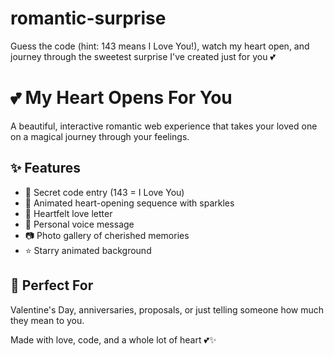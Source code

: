 # romantic-surprise
Guess the code (hint: 143 means I Love You!), watch my heart open, and journey through the sweetest surprise I've created just for you 💕

# 💕 My Heart Opens For You

A beautiful, interactive romantic web experience that takes your loved one on a magical journey through your feelings.

## ✨ Features

- 🔐 Secret code entry (143 = I Love You)
- 💖 Animated heart-opening sequence with sparkles
- 💌 Heartfelt love letter
- 🎤 Personal voice message
- 📷 Photo gallery of cherished memories
- ⭐ Starry animated background

## 🎯 Perfect For

Valentine's Day, anniversaries, proposals, or just telling someone how much they mean to you.

Made with love, code, and a whole lot of heart 💕✨
